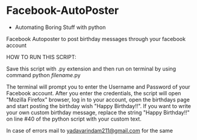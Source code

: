 # Facebook-AutoPoster

* Automating Boring Stuff with python 



Facebook Autoposter to post birthday messages through your facebook account



HOW TO RUN THIS SCRIPT:

Save this script with .py extension and then run on terminal by using command python $filename$.py

The terminal will prompt you to enter the Username and Password of your Facebook account. After you enter the credentials, the script will open "Mozilla Firefox" browser, log in to your account, open the birthdays page and start posting the birthday wish "Happy Birthday!!".
If you want to write your own custom birthday message, replace the string "Happy Birthday!!" on line #40 of the python script with your custom text.


In case of errors mail to yadavarindam211@gmail.com for the same
